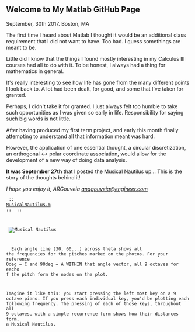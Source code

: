 ## Welcome to My Matlab GitHub Page
September, 30th 2017.
Boston, MA

The first time I heard about Matlab I thought it would be an additional class requirement that I did not want to have.
Too bad. I guess somethings are meant to be.

Little did I know that the things I found mostly interesting in my Calculus III courses had all to do with it.
To be honest, I always had a thing for mathematics in general.

It's really interesting to see how life has gone from the many different points I look back to.
A lot had been dealt, for good, and some that I've taken for granted.

Perhaps, I didn't take it for granted. I just always felt too humble to take such opportunities as I was given so early in life.
Responsibility for saying such big words is not little.

After having produced my first term project, and early this month finally attempting to understand all that information meant was hard.

However, the application of one essential thought,
a circular discretization,
an orthogonal <-> polar coordinate association,
would allow for the development of a new way of doing data analysis.

<b>It was September 27th</b> that I posted the Musical Nautilus up... 
This is the story of the thoughts behind it!

<i>I hope you enjoy it,
ARGouveia
anagouveia@engineer.com</i>

<Code> :: <a href="https://github.com/anagouveia1/matlab/blob/master/MusicalNautilus.m">MusicalNautilus.m</a> ::
<Photo> :: 
  
  <img src="http://www.anagouveia.us/uploads/1/0/6/9/106908145/musicalnautilus_orig.png" alt="Musical Nautilus">
 
  <Photo Credits>
  Each angle line (30, 60...) across theta shows all the frequencies for the pitches marked on the photos.
  For your reference 0deg = C and 90deg = A
  WITHIN that angle vector, all 9 octaves for eacho f the pitch form the nodes on the plot.
  
  Imagine it like this: you start pressing the left most key on a 9 octave piano. If you press each individual key, you'd be plotting each following frequency. The pressing of each of those keys, throughout all 9 octaves, with a simple recurrence form shows how their distances form, a Musical Nautilus. 
  
  
